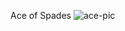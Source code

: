 Ace of Spades
![ace-pic](https://github.com/user-attachments/assets/7ea3d6e1-a8ba-42c1-8f8d-7ac7e63e7c77)
